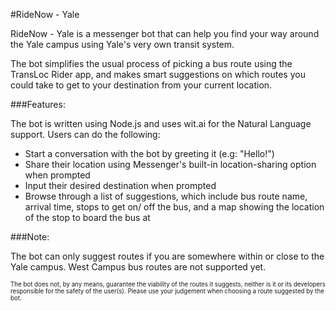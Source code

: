 #RideNow - Yale

RideNow - Yale is a messenger bot that can help you find your way around the Yale campus using Yale's very own transit system.

The bot simplifies the usual process of picking a bus route using the TransLoc Rider app, and makes smart suggestions on which routes you could take to get to your destination from your current location.

###Features:

The bot is written using Node.js and uses wit.ai for the Natural Language support. Users can do the following:

- Start a conversation with the bot by greeting it (e.g: "Hello!")
- Share their location using Messenger's built-in location-sharing option when prompted
- Input their desired destination when prompted
- Browse through a list of suggestions, which include bus route name, arrival time, stops to get on/ off the bus, and a map showing the location of the stop to board the bus at

###Note:

The bot can only suggest routes if you are somewhere within or close to the Yale campus. West Campus bus routes are not supported yet.

<sub><sup>The bot does not, by any means, guarantee the viability of the routes it suggests, neither is it or its developers responsible for the safety of the user(s). Please use your judgement when choosing a route suggested by the bot.</sup></sub>